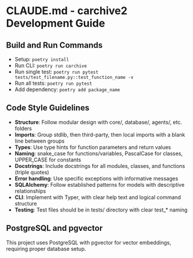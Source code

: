 # CLAUDE.md - carchive2 Development Guide

## Build and Run Commands
- Setup: `poetry install`
- Run CLI: `poetry run carchive`
- Run single test: `poetry run pytest tests/test_filename.py::test_function_name -v`
- Run all tests: `poetry run pytest`
- Add dependency: `poetry add package_name`

## Code Style Guidelines
- **Structure**: Follow modular design with core/, database/, agents/, etc. folders
- **Imports**: Group stdlib, then third-party, then local imports with a blank line between groups
- **Types**: Use type hints for function parameters and return values
- **Naming**: snake_case for functions/variables, PascalCase for classes, UPPER_CASE for constants
- **Docstrings**: Include docstrings for all modules, classes, and functions (triple quotes)
- **Error handling**: Use specific exceptions with informative messages
- **SQLAlchemy**: Follow established patterns for models with descriptive relationships
- **CLI**: Implement with Typer, with clear help text and logical command structure
- **Testing**: Test files should be in tests/ directory with clear test_* naming

## PostgreSQL and pgvector
This project uses PostgreSQL with pgvector for vector embeddings, requiring proper database setup.
